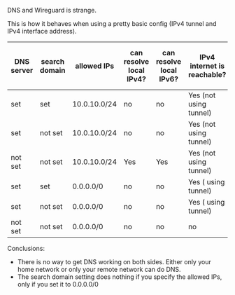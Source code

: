 DNS and Wireguard is strange.

This is how it behaves when using a pretty basic config (IPv4 tunnel and IPv4 interface address).



| DNS server   |  search domain  |  allowed IPs |  can resolve local IPv4? |  can resolve local IPv6? | IPv4 internet is reachable?   | IPv6 internet is reachable? | remote DNS can resolve vm1.company.local  | remote DNS can resolve vm1 |
| ------------ | -------------- | ------------ | ------------------------ | ------------------------ | ----------------------------- | --------------------------- | ----------------------------------------- | ------------------------------- | 
| set          |  set           | 10.0.10.0/24 |   no                     | no                       | Yes (not using tunnel)        | Yes (not using tunnel)      |  yes                                       | no                               |
| set          |  not set       | 10.0.10.0/24 |   no                     | no                       | Yes (not using tunnel)        | Yes (not using tunnel)      |  yes                                       | no                               |
| not set      |  not set       | 10.0.10.0/24 |   Yes                     | Yes                       | Yes (not using tunnel)       | Yes (not using tunnel)      |  no                                       | no                               |
| set          |  set           | 0.0.0.0/0    |   no                     | no                       | Yes ( using tunnel)           | no                         |  yes                                       | yes                               |
| set          |  not set       | 0.0.0.0/0    |   no                     | no                       | Yes ( using tunnel)           | no                          |  yes                                       | no                               |
| not set      |  not set       | 0.0.0.0/0    |   no                     | no                       | no       | no                        |  no                                       | no                               |


Conclusions:
- There is no way to get DNS working on both sides. Either only your home network or only your remote network can do DNS.
- The search domain setting does nothing if you specify the allowed IPs, only if you set it to 0.0.0.0/0
